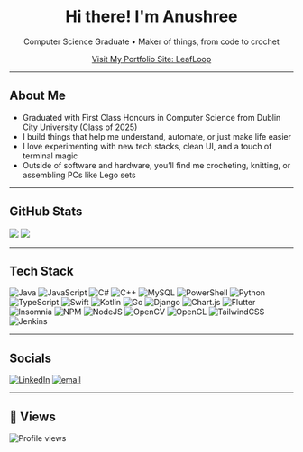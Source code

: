 <h1 align="center">Hi there! I'm Anushree</h1>
<p align="center">Computer Science Graduate • Maker of things, from code to crochet</p>

<p align="center">
  <a href="https://anumak77.github.io/leafloop/" target="_blank">Visit My Portfolio Site: LeafLoop</a>
</p>

---

## About Me

- Graduated with First Class Honours in Computer Science from Dublin City University (Class of 2025)
- I build things that help me understand, automate, or just make life easier
- I love experimenting with new tech stacks, clean UI, and a touch of terminal magic
- Outside of software and hardware, you’ll find me crocheting, knitting, or assembling PCs like Lego sets

---

## GitHub Stats

![](https://nirzak-streak-stats.vercel.app/?user=Anumak77&theme=calm_pink&hide_border=false)
![](https://github-readme-stats.vercel.app/api/top-langs/?username=Anumak77&theme=calm_pink&hide_border=false&include_all_commits=true&count_private=true&layout=compact)

---

## Tech Stack

![Java](https://img.shields.io/badge/java-%23ED8B00.svg?style=for-the-badge&logo=openjdk&logoColor=white) 
![JavaScript](https://img.shields.io/badge/javascript-%23323330.svg?style=for-the-badge&logo=javascript&logoColor=%23F7DF1E) 
![C#](https://img.shields.io/badge/c%23-%23239120.svg?style=for-the-badge&logo=csharp&logoColor=white) 
![C++](https://img.shields.io/badge/c++-%2300599C.svg?style=for-the-badge&logo=c%2B%2B&logoColor=white) 
![MySQL](https://img.shields.io/badge/mysql-4479A1.svg?style=for-the-badge&logo=mysql&logoColor=white) 
![PowerShell](https://img.shields.io/badge/PowerShell-%235391FE.svg?style=for-the-badge&logo=powershell&logoColor=white) 
![Python](https://img.shields.io/badge/python-3670A0?style=for-the-badge&logo=python&logoColor=ffdd54) 
![TypeScript](https://img.shields.io/badge/typescript-%23007ACC.svg?style=for-the-badge&logo=typescript&logoColor=white) 
![Swift](https://img.shields.io/badge/swift-F54A2A?style=for-the-badge&logo=swift&logoColor=white) 
![Kotlin](https://img.shields.io/badge/kotlin-%237F52FF.svg?style=for-the-badge&logo=kotlin&logoColor=white) 
![Go](https://img.shields.io/badge/go-%2300ADD8.svg?style=for-the-badge&logo=go&logoColor=white) 
![Django](https://img.shields.io/badge/django-%23092E20.svg?style=for-the-badge&logo=django&logoColor=white) 
![Chart.js](https://img.shields.io/badge/chart.js-F5788D.svg?style=for-the-badge&logo=chart.js&logoColor=white) 
![Flutter](https://img.shields.io/badge/Flutter-%2302569B.svg?style=for-the-badge&logo=Flutter&logoColor=white) 
![Insomnia](https://img.shields.io/badge/Insomnia-black?style=for-the-badge&logo=insomnia&logoColor=5849BE) 
![NPM](https://img.shields.io/badge/NPM-%23CB3837.svg?style=for-the-badge&logo=npm&logoColor=white) 
![NodeJS](https://img.shields.io/badge/node.js-6DA55F?style=for-the-badge&logo=node.js&logoColor=white) 
![OpenCV](https://img.shields.io/badge/opencv-%23white.svg?style=for-the-badge&logo=opencv&logoColor=white) 
![OpenGL](https://img.shields.io/badge/OpenGL-%23FFFFFF.svg?style=for-the-badge&logo=opengl) 
![TailwindCSS](https://img.shields.io/badge/tailwindcss-%2338B2AC.svg?style=for-the-badge&logo=tailwind-css&logoColor=white) 
![Jenkins](https://img.shields.io/badge/jenkins-%232C5263.svg?style=for-the-badge&logo=jenkins&logoColor=white)

---

## Socials

[![LinkedIn](https://img.shields.io/badge/LinkedIn-%230077B5.svg?logo=linkedin&logoColor=white)](https://www.linkedin.com/in/anushree-umak-019175227/) 
[![email](https://img.shields.io/badge/Email-D14836?logo=gmail&logoColor=white)](mailto:umakanu6@gmail.com) 

---

## 👀 Views

<img src="https://komarev.com/ghpvc/?username=Anumak77&style=for-the-badge&color=33518f" alt="Profile views"/>
